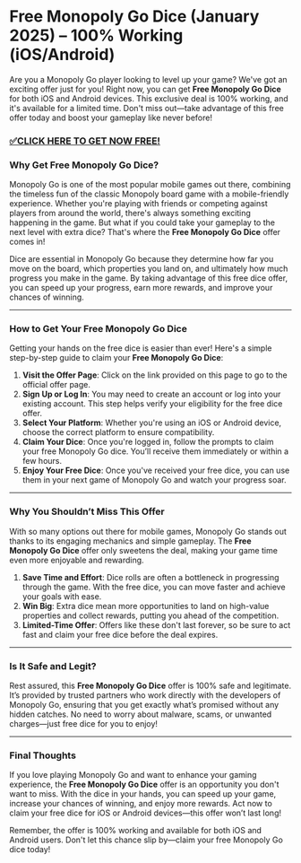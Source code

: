 # Free Monopoly Go Dice (January 2025) – 100% Working (iOS/Android)

Are you a Monopoly Go player looking to level up your game? We've got an exciting offer just for you! Right now, you can get **Free Monopoly Go Dice** for both iOS and Android devices. This exclusive deal is 100% working, and it's available for a limited time. Don't miss out—take advantage of this free offer today and boost your gameplay like never before!

### [✅CLICK HERE TO GET NOW FREE!](https://justfree.xyz/monopoly/go/)

### Why Get Free Monopoly Go Dice?

Monopoly Go is one of the most popular mobile games out there, combining the timeless fun of the classic Monopoly board game with a mobile-friendly experience. Whether you're playing with friends or competing against players from around the world, there's always something exciting happening in the game. But what if you could take your gameplay to the next level with extra dice? That's where the **Free Monopoly Go Dice** offer comes in!

Dice are essential in Monopoly Go because they determine how far you move on the board, which properties you land on, and ultimately how much progress you make in the game. By taking advantage of this free dice offer, you can speed up your progress, earn more rewards, and improve your chances of winning.

---

### How to Get Your Free Monopoly Go Dice

Getting your hands on the free dice is easier than ever! Here's a simple step-by-step guide to claim your **Free Monopoly Go Dice**:

1. **Visit the Offer Page**: Click on the link provided on this page to go to the official offer page.
2. **Sign Up or Log In**: You may need to create an account or log into your existing account. This step helps verify your eligibility for the free dice offer.
3. **Select Your Platform**: Whether you're using an iOS or Android device, choose the correct platform to ensure compatibility.
4. **Claim Your Dice**: Once you're logged in, follow the prompts to claim your free Monopoly Go dice. You’ll receive them immediately or within a few hours.
5. **Enjoy Your Free Dice**: Once you've received your free dice, you can use them in your next game of Monopoly Go and watch your progress soar.

---

### Why You Shouldn’t Miss This Offer

With so many options out there for mobile games, Monopoly Go stands out thanks to its engaging mechanics and simple gameplay. The **Free Monopoly Go Dice** offer only sweetens the deal, making your game time even more enjoyable and rewarding.

1. **Save Time and Effort**: Dice rolls are often a bottleneck in progressing through the game. With the free dice, you can move faster and achieve your goals with ease.
2. **Win Big**: Extra dice mean more opportunities to land on high-value properties and collect rewards, putting you ahead of the competition.
3. **Limited-Time Offer**: Offers like these don't last forever, so be sure to act fast and claim your free dice before the deal expires.

---

### Is It Safe and Legit?

Rest assured, this **Free Monopoly Go Dice** offer is 100% safe and legitimate. It’s provided by trusted partners who work directly with the developers of Monopoly Go, ensuring that you get exactly what’s promised without any hidden catches. No need to worry about malware, scams, or unwanted charges—just free dice for you to enjoy!

---

### Final Thoughts

If you love playing Monopoly Go and want to enhance your gaming experience, the **Free Monopoly Go Dice** offer is an opportunity you don't want to miss. With the dice in your hands, you can speed up your game, increase your chances of winning, and enjoy more rewards. Act now to claim your free dice for iOS or Android devices—this offer won’t last long!

Remember, the offer is 100% working and available for both iOS and Android users. Don't let this chance slip by—claim your free Monopoly Go dice today!
